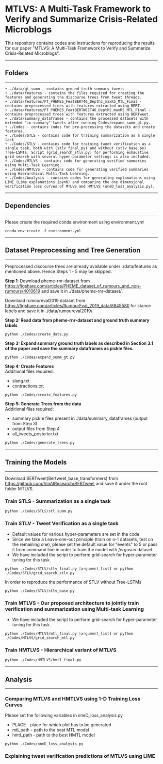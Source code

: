 # MTLVS: A Multi-Task Framework to Verify and Summarize Crisis-Related Microblogs

This repository contains codes and instructions for reproducing the results for our paper "MTLVS: A Multi-Task Framework to Verify and Summarize Crisis-Related Microblogs".


------------------------------------------
## Folders
------------------------------------------

```
+ ./data/gt_summ - contains ground truth summary tweets 
+ ./data/features - contains the files required for creating the features and generating the discourse trees from tweet threads.
+ ./data/features/PT_PHEME5_FeatBERT40_Depth5_maxR5_MTL_Final - contains preprocessed trees with features extracted using BERT.
+ ./data/features/PT_PHEME5_FeatBERTWEET40_Depth5_maxR5_MTL_Final - contains preprocessed trees with features extracted using BERTweet.
+ ./data/summary_dataframes - contains the processed datasets with extended "in-summary" tweets after running Codes/expand_summ_gt.py.
+ ./Codes - contains codes for pre-processing the datasets and create features.
+ ./Codes/STLS - contains code for training summarization as a single task
+ ./Codes/STLV - contains code for training tweet verification as a single task, both with (stlv_final.py) and without (stlv_base.py) Tree-LSMTs. Script (grid_search_stlv.py) for performing exhaustive grid search with several hyper-parameter settings is also included.
+ ./Codes/MTLVS - contains code for generating verified summaries using Multi-Task Learning.
+ ./Codes/HMTLVS - contains code for generating verified summaries using Hierarchical Multi-Task Learning.
+ ./Codes/Analysis - contains codes for generating explanations using LIME (Lime_explanations.ipynb) and comparing the one dimensional verification loss curves of MTLVS and HMTLVS (oneD_loss_analysis.py).
```

------------------------------------------
## Dependencies
------------------------------------------
Please create the required conda environment using environment.yml
~~~
conda env create -f environment.yml
~~~

------------------------------------------
## **Dataset Preprocessing and Tree Generation**
------------------------------------------

Preprocessed discourse trees are already available under ./data/features as mentioned above. 
Hence Steps 1 - 5 may be skipped.

**Step 1**: 
Download pheme-rnr-dataset from https://figshare.com/articles/PHEME_dataset_of_rumours_and_non-rumours/4010619 and save it in ./data/pheme-rnr-dataset/.  

Download rumoureval2019 dataset from https://figshare.com/articles/RumourEval_2019_data/8845580 for stance labels and save it in ./data/rumoureval2019/. 

**Step 2: Read data from pheme-rnr-dataset and ground truth summary labels**
~~~
python ./Codes/create_data.py
~~~

**Step 3: Expand summary ground truth labels as described in Section 3.1 of the paper and save the summary dataframes as pickle files.**
~~~
python ./Codes/expand_summ_gt.py
~~~

**Step 4: Create Features**  
Additional files required: 
  - slang.txt 
  - contractions.txt 
~~~
python ./Codes/create_features.py
~~~

**Step 5: Generate Trees from the data**  
Additional files required: 
  - summary pickle files present in ./data/summary_dataframes (output from Step 3)
  - output files from Step 4
  - all_tweets_posterior.txt
~~~
python ./Codes/generate_trees.py
~~~

------------------------------------------
## Training the Models
------------------------------------------

Download BERTweet(Bertweet_base_transformers) from https://github.com/VinAIResearch/BERTweet and save it under the root folder MTLVS. 

### Train STLS - Summarization as a single task
~~~
python ./Codes/STLS/stl_summ.py
~~~

### Train STLV - Tweet Verification as a single task
  - Default values for various hyper-parameters are set in the code.
  - Since we take a Leave-one-out principle (train on n-1 datasets, test on the remaining one), please set the default value for "events" to 5 or pass it from command line in order to train the model with *ferguson* dataset.
  - We have included the script to perform grid-search for hyper-parameter tuning for this task.
~~~
python ./Codes/STLV/stlv_final.py [argument_list] or python ./Codes/STLV/grid_search_stlv.py
~~~
In order to reproduce the performance of STLV without Tree-LSTMs
~~~
python ./Codes/STLV/stlv_base.py
~~~

### Train MTLVS - Our proposed architecture to jointly train verification and summarization using Multi-task Learning
  - We have included the script to perform grid-search for hyper-parameter tuning for this task.
~~~
python ./Codes/MTLVS/mtl_final.py [argument_list] or python ./Codes/MTLVS/grid_search_mtl.py
~~~

### Train HMTLVS - Hierarchical variant of MTLVS
~~~
python ./Codes/HMTLVS/hmtl_final.py
~~~

------------------------------------------
## Analysis
------------------------------------------
### Comparing MTLVS and HMTLVS using 1-D Training Loss Curves
Please set the following variables in oneD_loss_analysis.py
  - PLACE - place for which plot has to be generated
  - mtl_path - path to the best MTL model 
  - hmtl_path - path to the best HMTL model
~~~
python ./Codes/oneD_loss_analysis.py
~~~

### Explaining tweet verification predictions of MTLVS using LIME
